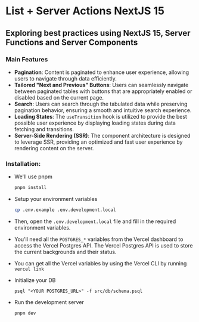 # List + Server Actions NextJS 15

## Exploring best practices using NextJS 15, Server Functions and Server Components

### Main Features

- **Pagination**: Content is paginated to enhance user experience, allowing users to navigate through data efficiently.
- **Tailored "Next and Previous" Buttons**: Users can seamlessly navigate between paginated tables with buttons that are appropriately enabled or disabled based on the current page.
- **Search**: Users can search through the tabulated data while preserving pagination behavior, ensuring a smooth and intuitive search experience.
- **Loading States**: The `useTransition` hook is utilized to provide the best possible user experience by displaying loading states during data fetching and transitions.
- **Server-Side Rendering (SSR)**: The component architecture is designed to leverage SSR, providing an optimized and fast user experience by rendering content on the server.

### Installation:

- We'll use pnpm

  ```sh
  pnpm install
  ```

- Setup your environment variables

  ```bash
  cp .env.example .env.development.local
  ```

- Then, open the `.env.development.local` file and fill in the required environment variables.


- You'll need all the `POSTGRES_*` variables from the Vercel dashboard to access the Vercel Postgres API. The Vercel Postgres API is used to store the current backgrounds and their status.


- You can get all the Vercel variables by using the Vercel CLI by running `vercel link`

- Initialize your DB

  ```
  psql "<YOUR POSTGRES_URL>" -f src/db/schema.psql
  ```

- Run the development server

  ```
  pnpm dev
  ```

